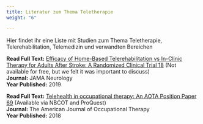 ```yaml
---
title: Literatur zum Thema Teletherapie
weight: "6"

---
```

Hier findet ihr eine Liste mit Studien zum Thema Teletherapie, Telerehabilitation, Telemedizin und verwandten Bereichen

<!--more-->

**Read Full Text:** [Efficacy of Home-Based Telerehabilitation vs In-Clinic Therapy for Adults After Stroke: A Randomized Clinical Trial 18](https://www.ncbi.nlm.nih.gov/pubmed/31233135) (Not available for free, but we felt it was important to discuss)  
**Journal:** JAMA Neurology  
**Year Published:** 2019

**Read Full Text:** [Telehealth in occupational therapy: An AOTA Position Paper 69](https://search.proquest.com/healthresearch/docview/2193509193/fulltextPDF/42B49108634B4FDAPQ/1?accountid=143111) (Available via NBCOT and ProQuest)  
**Journal:** The American Journal of Occupational Therapy  
**Year Published:** 2018